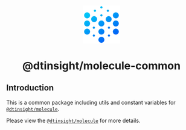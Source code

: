 <div align="center">

 <img src="./website/static/img/logo@3x.png" width="20%" height="20%" alt="watchman-logo" />
 <h1>@dtinsight/molecule-common</h1>

</div>

## Introduction

This is a common package including utils and constant variables for [`@dtinsight/molecule`](https://github.com/DTStack/molecule).

Please view the [`@dtinsight/molecule`](https://github.com/DTStack/molecule) for more details.
